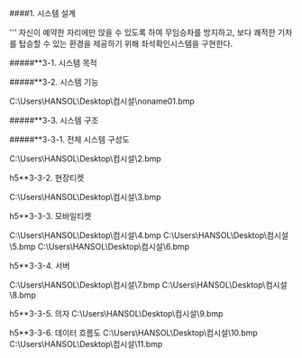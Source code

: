 ####1. 시스템 설계


'''  자신이 예약한 자리에만 앉을 수 있도록 하여 무임승차를 방지하고, 보다 쾌적한 기차를 탑승할 수 있는 환경을 제공하기 위해 좌석확인시스템을 구현한다.

#####**3-1. 시스템 목적

#####**3-2. 시스템 기능

C:\Users\HANSOL\Desktop\컴시설\noname01.bmp


#####**3-3. 시스템 구조

#####**3-3-1. 전체 시스템 구성도

C:\Users\HANSOL\Desktop\컴시설\2.bmp

h5**3-3-2. 현장티켓

C:\Users\HANSOL\Desktop\컴시설\3.bmp

h5**3-3-3. 모바일티켓

C:\Users\HANSOL\Desktop\컴시설\4.bmp
C:\Users\HANSOL\Desktop\컴시설\5.bmp
C:\Users\HANSOL\Desktop\컴시설\6.bmp

h5**3-3-4. 서버

C:\Users\HANSOL\Desktop\컴시설\7.bmp
C:\Users\HANSOL\Desktop\컴시설\8.bmp

h5**3-3-5. 의자
C:\Users\HANSOL\Desktop\컴시설\9.bmp

h5**3-3-6. 데이터 흐름도
C:\Users\HANSOL\Desktop\컴시설\10.bmp
C:\Users\HANSOL\Desktop\컴시설\11.bmp

